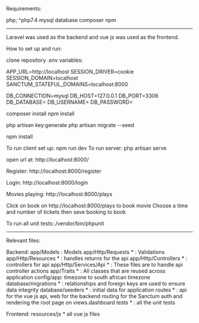 Requirements:

php; ^php7.4
mysql database
composer
npm

---------------------------------------------------------------------
Laravel was used as the backend and vue js was used as the frontend.

How to set up and run:

clone repository
.env variables:

APP_URL=http://localhost
SESSION_DRIVER=cookie
SESSION_DOMAIN=localhost
SANCTUM_STATEFUL_DOMAINS=localhost:8000

DB_CONNECTION=mysql
DB_HOST=127.0.0.1
DB_PORT=3306
DB_DATABASE=
DB_USERNAME=
DB_PASSWORD=

composer install
npm install

php artisan key:generate
php artisan migrate --seed

npm install

To run client set up: npm run dev
To run server: php artisan serve

open url at: http://localhost:8000/

Register: http://localhost:8000/register

Login: http://localhost:8000/login

Movies playing: http://localhost:8000/plays

Click on book on http://localhost:8000/plays to book movie
Choose a time and number of tickets then save booking to book

To run all unit tests:./vendor/bin/phpunit

----------------------------------------------------------------------

Relevant files:

Backend:
app/Models : Models
app/Http/Requests * : Validations
app/Http/Resources * : handles returns for the api
app/Http/Controllers * : controllers for api
app/Http/Services/Api * : These files are to handle api controller actions
app/Traits * : All classes that are reused across application
config/app: timezone to south african timezone
database/migrations * : relationships and foreign keys are used to ensure data integrity
database/seeders * : initial data for application
routes * : api for the vue js api, web for the backend routing for the Sanctum auth and rendering the root page on views.dashboard
tests * : all the unit tests

Frontend:
resources/js * all vue js files




